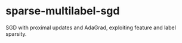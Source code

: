 # sparse-multilabel-sgd
SGD with proximal updates and AdaGrad, exploiting feature and label sparsity.
